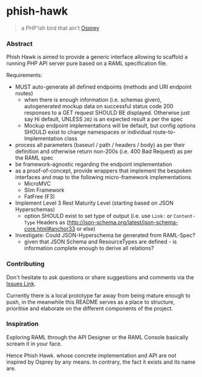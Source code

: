 phish-hawk
==========
> a PHP'ish bird that ain't [Osprey](https://github.com/mulesoft/osprey)

### Abstract

Phish Hawk is aimed to provide a generic interface allowing to scaffold a running PHP API server
pure based on a RAML specification file.

Requirements:
- MUST auto-generate all defined endpoints (methods and URI endpoint routes)
  - when there is enough information (i.e. schemas given), autogenerated mockup data on successful status code 200 responses to a GET request SHOULD BE displayed. Otherwise just say Hi default, UNLESS `202` is an expected result a per the spec
  - Mockup endpoint implementations will be default, but config options SHOULD exist to change namespaces or individual route-to-Implementation class 
- process all parameters (baseurl / path / headers / body) as per their definition and otherwise return non-200s (i.e. 400 Bad Request) as per the RAML spec
- be framework-agnostic regarding the endpoint implementation
- as a proof-of-concept, provide wrappers that implement the bespoken interfaces and map to the following micro-framework implementations
  - MicroMVC
  - Slim Framework
  - FatFree (F3)
- Implement Level 3 Rest Maturity Level (starting based on JSON Hyperschemas)
  - option SHOULD exist to set type of output (i.e. use `Link:` or `Content-Type` Headers as (http://json-schema.org/latest/json-schema-core.html#anchor33 or else) 
- Investigate: Could JSON-Hyperschema be generated from RAML-Spec?
  - given that JSON Schema and ResourceTypes are defined - is information complete enough to derive all relations?


### Contributing

Don't hesitate to ask questions or share suggestions and comments via the [Issues Link](https://github.com/Philzen/phish-hawk/issues).

Currently there is a local prototype far away from being mature enough to push, in the meanwhile this README serves as a place to structure, prioritise and elaborate on the different components of the project.

### Inspiration

Exploring RAML through the API Designer or the RAML Console basically scream it in your face. 

Hence Phish Hawk. whose concrete implementation and API are not inspired by Osprey by any means. In contrary, the fact it exists and its name are.


